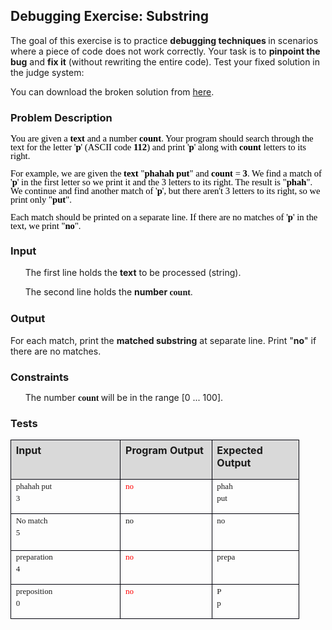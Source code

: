 <H2 CLASS="western">Debugging Exercise: Substring</H2>
  
<P STYLE="margin-top: 0.06in">The goal of this exercise is to
practice <B>debugging techniques </B>in scenarios where a piece of
code does not work correctly. Your task is to <B>pinpoint the bug</B>
and <B>fix it</B> (without rewriting the entire code). Test your
fixed solution in the judge system: 
</P>
<P STYLE="margin-top: 0.06in"><A NAME="_GoBack"></A>You can download
the broken solution from <A HREF="https://softuni.bg/downloads/svn/soft-tech/Sep-2016/Programming-Fundamentals-Sep-2016/03.%20Programming-Fundamentals-Methods-Debugging-and-Troubleshooting-Code/03.%20Programming-Fundamentals-Methods-and-Debugging-Exercises-Broken-Solutions.zip">here</A>.</P>
<H3 CLASS="western">Problem Description</H3>
<P STYLE="line-height: 100%"><FONT COLOR="#000000"><FONT FACE="Calibri, serif"><FONT SIZE=3><FONT SIZE=2 STYLE="font-size: 11pt">You
are given a </FONT><FONT SIZE=2 STYLE="font-size: 11pt"><B>text </B></FONT><FONT SIZE=2 STYLE="font-size: 11pt">and
a number </FONT><FONT FACE="Consolas, serif"><B><FONT SIZE=2 STYLE="font-size: 11pt">count</FONT></B></FONT><FONT SIZE=2 STYLE="font-size: 11pt">.
Your program should search through the text for the letter '</FONT><FONT SIZE=2 STYLE="font-size: 11pt"><B>p</B></FONT><FONT SIZE=2 STYLE="font-size: 11pt">'
(ASCII code </FONT><FONT SIZE=2 STYLE="font-size: 11pt"><B>112</B></FONT><FONT SIZE=2 STYLE="font-size: 11pt">)
and print '</FONT><FONT SIZE=2 STYLE="font-size: 11pt"><B>p</B></FONT><FONT SIZE=2 STYLE="font-size: 11pt">'
along with </FONT><FONT FACE="Consolas, serif"><B><FONT SIZE=2 STYLE="font-size: 11pt">count</FONT></B></FONT><FONT SIZE=2 STYLE="font-size: 11pt"><B>
</B></FONT><FONT SIZE=2 STYLE="font-size: 11pt">letters to its right.</FONT></FONT></FONT></FONT></P>
<P STYLE="line-height: 100%"><FONT COLOR="#000000"><FONT FACE="Calibri, serif"><FONT SIZE=3><FONT SIZE=2 STYLE="font-size: 11pt">For
example, we are given the </FONT><FONT SIZE=2 STYLE="font-size: 11pt"><B>text</B></FONT><FONT SIZE=2 STYLE="font-size: 11pt">
&quot;</FONT><FONT SIZE=2 STYLE="font-size: 11pt"><B>phahah put</B></FONT><FONT SIZE=2 STYLE="font-size: 11pt">&quot;
and </FONT><FONT FACE="Consolas, serif"><B><FONT SIZE=2 STYLE="font-size: 11pt">count</FONT></B></FONT><FONT SIZE=2 STYLE="font-size: 11pt">
= </FONT><FONT SIZE=2 STYLE="font-size: 11pt"><B>3</B></FONT><FONT SIZE=2 STYLE="font-size: 11pt">.
We find a match of '</FONT><FONT SIZE=2 STYLE="font-size: 11pt"><B>p</B></FONT><FONT SIZE=2 STYLE="font-size: 11pt">'
in the first letter so we print it and the 3 letters to its right.
The result is &quot;</FONT><FONT SIZE=2 STYLE="font-size: 11pt"><B>phah</B></FONT><FONT SIZE=2 STYLE="font-size: 11pt">&quot;.
We continue and find another match of '</FONT><FONT SIZE=2 STYLE="font-size: 11pt"><B>p</B></FONT><FONT SIZE=2 STYLE="font-size: 11pt">',
but there aren't 3 letters to its right, so we print only &quot;</FONT><FONT SIZE=2 STYLE="font-size: 11pt"><B>put</B></FONT><FONT SIZE=2 STYLE="font-size: 11pt">&quot;.
</FONT></FONT></FONT></FONT>
</P>
<P STYLE="line-height: 100%"><FONT COLOR="#000000"><FONT FACE="Calibri, serif"><FONT SIZE=3><FONT SIZE=2 STYLE="font-size: 11pt">Each
match should be printed on a separate line. If there are no matches
of '</FONT><FONT SIZE=2 STYLE="font-size: 11pt"><B>p</B></FONT><FONT SIZE=2 STYLE="font-size: 11pt">'
in the text, we print &quot;</FONT><FONT SIZE=2 STYLE="font-size: 11pt"><B>no</B></FONT><FONT SIZE=2 STYLE="font-size: 11pt">&quot;.</FONT></FONT></FONT></FONT></P>
<H3 CLASS="western">Input</H3>
<UL>
	  <P STYLE="margin-top: 0.06in">The first line holds the <B>text</B>
	to be processed (string).</P>
	  <P STYLE="margin-top: 0.06in">The second line holds the <B>number
	</B><FONT FACE="Consolas, serif"><B>count</B></FONT>.</P>
</UL>
<H3 CLASS="western">Output</H3>
<P STYLE="margin-top: 0.06in">For each match, print the <B>matched
substring</B> at separate line. Print &quot;<B>no</B>&quot; if there
are no matches.</P>
<H3 CLASS="western">Constraints</H3>
<UL>
	  <P ALIGN=JUSTIFY STYLE="margin-top: 0.08in; line-height: 100%">The
	number <FONT FACE="Consolas, serif"><B>count</B></FONT><B> </B>will
	be in the range [0 ... 100].</P>
</UL>
<H3 CLASS="western">Tests</H3>
<TABLE WIDTH=456 CELLPADDING=7 CELLSPACING=0>
	<COL WIDTH=159>
	<COL WIDTH=130>
	<COL WIDTH=123>
	<TR VALIGN=TOP>
		<TD WIDTH=159 BGCOLOR="#d9d9d9" STYLE="border: 1px solid #00000a; padding-top: 0in; padding-bottom: 0in; padding-left: 0.08in; padding-right: 0.08in">
			<P STYLE="margin-top: 0.06in"><B>Input</B></P>
		</TD>
		<TD WIDTH=130 BGCOLOR="#d9d9d9" STYLE="border: 1px solid #00000a; padding-top: 0in; padding-bottom: 0in; padding-left: 0.08in; padding-right: 0.08in">
			<P STYLE="margin-top: 0.06in"><B>Program Output</B></P>
		</TD>
		<TD WIDTH=123 BGCOLOR="#d9d9d9" STYLE="border: 1px solid #00000a; padding-top: 0in; padding-bottom: 0in; padding-left: 0.08in; padding-right: 0.08in">
			<P STYLE="margin-top: 0.06in"><B>Expected Output</B></P>
		</TD>
	</TR>
	<TR VALIGN=TOP>
		<TD WIDTH=159 STYLE="border: 1px solid #00000a; padding-top: 0in; padding-bottom: 0in; padding-left: 0.08in; padding-right: 0.08in">
			<P STYLE="margin-top: 0.03in; margin-bottom: 0in"><FONT FACE="Consolas, serif"><FONT SIZE=2>phahah
			put</FONT></FONT></P>
			<P STYLE="margin-top: 0.03in"><FONT FACE="Consolas, serif"><FONT SIZE=2>3</FONT></FONT></P>
		</TD>
		<TD WIDTH=130 STYLE="border: 1px solid #00000a; padding-top: 0in; padding-bottom: 0in; padding-left: 0.08in; padding-right: 0.08in">
			<P STYLE="margin-top: 0.03in"><FONT COLOR="#ff0000"><FONT FACE="Consolas, serif"><FONT SIZE=2>no</FONT></FONT></FONT></P>
		</TD>
		<TD WIDTH=123 STYLE="border: 1px solid #00000a; padding-top: 0in; padding-bottom: 0in; padding-left: 0.08in; padding-right: 0.08in">
			<P STYLE="margin-top: 0.03in; margin-bottom: 0in"><FONT FACE="Consolas, serif"><FONT SIZE=2>phah</FONT></FONT></P>
			<P STYLE="margin-top: 0.03in"><FONT FACE="Consolas, serif"><FONT SIZE=2>put</FONT></FONT></P>
		</TD>
	</TR>
	<TR VALIGN=TOP>
		<TD WIDTH=159 STYLE="border: 1px solid #00000a; padding-top: 0in; padding-bottom: 0in; padding-left: 0.08in; padding-right: 0.08in">
			<P STYLE="margin-top: 0.03in; margin-bottom: 0in"><FONT FACE="Consolas, serif"><FONT SIZE=2>No
			match</FONT></FONT></P>
			<P STYLE="margin-top: 0.03in"><FONT FACE="Consolas, serif"><FONT SIZE=2>5</FONT></FONT></P>
		</TD>
		<TD WIDTH=130 STYLE="border: 1px solid #00000a; padding-top: 0in; padding-bottom: 0in; padding-left: 0.08in; padding-right: 0.08in">
			<P STYLE="margin-top: 0.03in; margin-bottom: 0in"><FONT FACE="Consolas, serif"><FONT SIZE=2>no</FONT></FONT></P>
			<P STYLE="margin-top: 0.03in"><BR>
			</P>
		</TD>
		<TD WIDTH=123 STYLE="border: 1px solid #00000a; padding-top: 0in; padding-bottom: 0in; padding-left: 0.08in; padding-right: 0.08in">
			<P STYLE="margin-top: 0.03in"><FONT FACE="Consolas, serif"><FONT SIZE=2>no</FONT></FONT></P>
		</TD>
	</TR>
	<TR VALIGN=TOP>
		<TD WIDTH=159 STYLE="border: 1px solid #00000a; padding-top: 0in; padding-bottom: 0in; padding-left: 0.08in; padding-right: 0.08in">
			<P STYLE="margin-top: 0.03in; margin-bottom: 0in"><FONT FACE="Consolas, serif"><FONT SIZE=2>preparation</FONT></FONT></P>
			<P STYLE="margin-top: 0.03in"><FONT FACE="Consolas, serif"><FONT SIZE=2>4</FONT></FONT></P>
		</TD>
		<TD WIDTH=130 STYLE="border: 1px solid #00000a; padding-top: 0in; padding-bottom: 0in; padding-left: 0.08in; padding-right: 0.08in">
			<P STYLE="margin-top: 0.03in"><FONT COLOR="#ff0000"><FONT FACE="Consolas, serif"><FONT SIZE=2>no</FONT></FONT></FONT></P>
		</TD>
		<TD WIDTH=123 STYLE="border: 1px solid #00000a; padding-top: 0in; padding-bottom: 0in; padding-left: 0.08in; padding-right: 0.08in">
			<P STYLE="margin-top: 0.03in"><FONT FACE="Consolas, serif"><FONT SIZE=2>prepa</FONT></FONT></P>
		</TD>
	</TR>
	<TR VALIGN=TOP>
		<TD WIDTH=159 STYLE="border: 1px solid #00000a; padding-top: 0in; padding-bottom: 0in; padding-left: 0.08in; padding-right: 0.08in">
			<P STYLE="margin-top: 0.03in; margin-bottom: 0in"><FONT FACE="Consolas, serif"><FONT SIZE=2>preposition</FONT></FONT></P>
			<P STYLE="margin-top: 0.03in"><FONT FACE="Consolas, serif"><FONT SIZE=2>0</FONT></FONT></P>
		</TD>
		<TD WIDTH=130 STYLE="border: 1px solid #00000a; padding-top: 0in; padding-bottom: 0in; padding-left: 0.08in; padding-right: 0.08in">
			<P STYLE="margin-top: 0.03in"><FONT COLOR="#ff0000"><FONT FACE="Consolas, serif"><FONT SIZE=2>no</FONT></FONT></FONT></P>
		</TD>
		<TD WIDTH=123 STYLE="border: 1px solid #00000a; padding-top: 0in; padding-bottom: 0in; padding-left: 0.08in; padding-right: 0.08in">
			<P STYLE="margin-top: 0.03in; margin-bottom: 0in"><FONT FACE="Consolas, serif"><FONT SIZE=2>P</FONT></FONT></P>
			<P STYLE="margin-top: 0.03in"><FONT FACE="Consolas, serif"><FONT SIZE=2>p</FONT></FONT></P>
		</TD>
	</TR>
</TABLE>